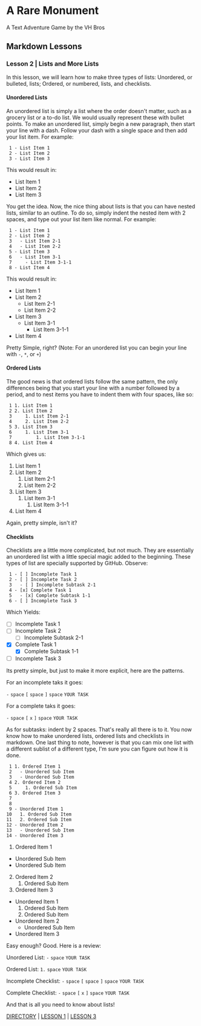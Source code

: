# A Rare Monument

A Text Adventure Game by the VH Bros

## Markdown Lessons

### Lesson 2 | Lists and More Lists 

In this lesson, we will learn how to make three types of lists: Unordered, or bulleted, lists; Ordered, or numbered, lists, and checklists.

#### Unordered Lists 

An unordered list is simply a list where the order doesn't matter, such as a grocery list or a to-do list. We would usually represent these with bullet points. To make an unordered list, simply begin a new paragraph, then start your line with a dash. Follow your dash with a single space and then add your list item. For example:

```
 1 - List Item 1
 2 - List Item 2
 3 - List Item 3
```

This would result in:

- List Item 1
- List Item 2
- List Item 3

You get the idea. Now, the nice thing about lists is that you can have nested lists, similar to an outline. To do so, simply indent the nested item with 2 spaces, and type out your list item like normal. For example:

```
 1 - List Item 1
 2 - List Item 2
 3   - List Item 2-1
 4   - List Item 2-2
 5 - List Item 3
 6   - List Item 3-1
 7     - List Item 3-1-1
 8 - List Item 4
```

This would result in:

- List Item 1
- List Item 2
  - List Item 2-1
  - List Item 2-2
- List Item 3
  - List Item 3-1
    - List Item 3-1-1
- List Item 4

Pretty Simple, right? (Note: For an unordered list you can begin your line with ``` - ```, ``` * ```, or ``` + ```)

#### Ordered Lists 

The good news is that ordered lists follow the same pattern, the only differences being that you start your line with a number followed by a period, and to nest items you have to indent them with four spaces, like so:

```
 1 1. List Item 1
 2 2. List Item 2
 3     1. List Item 2-1
 4     2. List Item 2-2
 5 3. List Item 3
 6     1. List Item 3-1
 7         1. List Item 3-1-1
 8 4. List Item 4
```

Which gives us:

1. List Item 1
2. List Item 2
    1. List Item 2-1
    2. List Item 2-2
3. List Item 3
    1. List Item 3-1
        1. List Item 3-1-1
4. List Item 4

Again, pretty simple, isn't it?

#### Checklists

Checklists are a little more complicated, but not much. They are essentially an unordered list with a little special magic added to the beginning. These types of list are specially supported by GitHub. Observe:

```
 1 - [ ] Incomplete Task 1
 2 - [ ] Incomplete Task 2
 3   - [ ] Incomplete Subtask 2-1
 4 - [x] Complete Task 1
 5   - [x] Complete Subtask 1-1
 6 - [ ] Incomplete Task 3
 ```

 Which Yields:

- [ ] Incomplete Task 1
- [ ] Incomplete Task 2
  - [ ] Incomplete Subtask 2-1
- [x] Complete Task 1
  - [x] Complete Subtask 1-1
- [ ] Incomplete Task 3 

Its pretty simple, but just to make it more explicit, here are the patterns. 

For an incomplete taks it goes:

``` - ``` ``` space ``` ``` [ ``` ``` space ``` ``` ] ``` ``` space ``` ``` YOUR TASK ```

For a complete taks it goes:

``` - ``` ``` space ``` ``` [ ``` ``` x ``` ``` ] ``` ``` space ``` ``` YOUR TASK ```

As for subtasks: indent by 2 spaces. That's really all there is to it. You now know how to make unordered lists, ordered lists and checklists in markdown. One last thing to note, however is that you can mix one list with a different sublist of a different type, I'm sure you can figure out how it is done.

```
 1 1. Ordered Item 1
 2   - Unordered Sub Item
 3   - Unordered Sub Item
 4 2. Ordered Item 2
 5     1. Ordered Sub Item
 6 3. Ordered Item 3
 7
 8
 9 - Unordered Item 1
10   1. Ordered Sub Item
11   2. Ordered Sub Item
12 - Unordered Item 2
13   - Unordered Sub Item
14 - Unordered Item 3
```

1. Ordered Item 1
  - Unordered Sub Item
  - Unordered Sub Item
2. Ordered Item 2
    1. Ordered Sub Item
3. Ordered Item 3
- Unordered Item 1
    1. Ordered Sub Item
    2. Ordered Sub Item
- Unordered Item 2
  - Unordered Sub Item
- Unordered Item 3

Easy enough? Good. Here is a review:

Unordered List: ``` - ``` ``` space ``` ``` YOUR TASK ```

Ordered List: ``` 1. ``` ``` space ``` ``` YOUR TASK ```

Incomplete Checklist: ``` - ``` ``` space ``` ``` [ ``` ``` space ``` ``` ] ``` ``` space ``` ``` YOUR TASK ```

Complete Checklist: ``` - ``` ``` space ``` ``` [ ``` ``` x ``` ``` ] ``` ``` space ``` ``` YOUR TASK ```

And that is all you need to know about lists!

[DIRECTORY](README.md) | [LESSON 1](01-lesson_one.md) | [LESSON 3](03-lesson_three.md)
